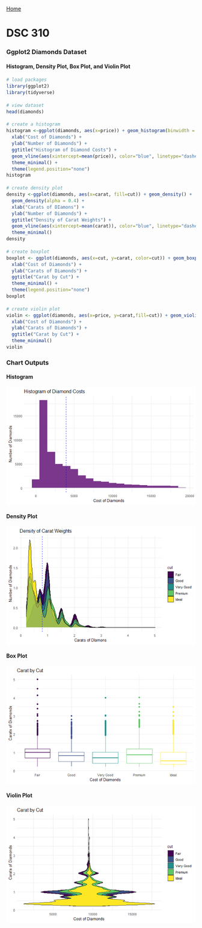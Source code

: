 [Home](https://llmechling.github.io/lara_mechling.github.io/)

# DSC 310

### Ggplot2 Diamonds Dataset
#### Histogram, Density Plot, Box Plot, and Violin Plot

```r
# load packages
library(ggplot2)
library(tidyverse)

# view dataset
head(diamonds)

# create a histogram
histogram <-ggplot(diamonds, aes(x=price)) + geom_histogram(binwidth = 1000, fill="mediumorchid4", position = "identity") +
  xlab("Cost of Diamonds") +
  ylab("Number of Diamonds") +
  ggtitle("Histogram of Diamond Costs") +
  geom_vline(aes(xintercept=mean(price)), color="blue", linetype="dashed") +
  theme_minimal() +
  theme(legend.position="none")
histogram

# create density plot
density <-ggplot(diamonds, aes(x=carat, fill=cut)) + geom_density() +
  geom_density(alpha = 0.4) +
  xlab("Carats of DIamons") +
  ylab("Number of Diamonds") +
  ggtitle("Density of Carat Weights") +
  geom_vline(aes(xintercept=mean(carat)), color="blue", linetype="dashed") +
  theme_minimal()
density

# create boxplot
boxplot <- ggplot(diamonds, aes(x=cut, y=carat, color=cut)) + geom_boxplot() +
  xlab("Cost of Diamonds") +
  ylab("Carats of Diamonds") +
  ggtitle("Carat by Cut") +
  theme_minimal() +
  theme(legend.position="none")
boxplot

# create violin plot
violin <- ggplot(diamonds, aes(x=price, y=carat,fill=cut)) + geom_violin() +
  xlab("Cost of Diamonds") +
  ylab("Carats of Diamonds") +
  ggtitle("Carat by Cut") +
  theme_minimal()
violin
```

### Chart Outputs
#### Histogram
![Histogram](/assets/images/histogram.png)

#### Density Plot
![Density Plot](/assets/images/density.png)

#### Box Plot
![Box Plot](/assets/images/boxplot.png)

#### Violin Plot
![Violin Plot](/assets/images/violin.png)




